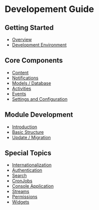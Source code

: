 Developement Guide
==================

Getting Started
---------------
* [Overview](dev-index.md)
* [Development Environment](dev-index.md)

Core Components
---------------
* [Content](dev-content.md)
* [Notifications](dev-notifications.md)
* [Models / Database](dev-db.md)
* [Activities](dev-activities.md)
* [Events](dev-events.md)
* [Settings and Configuration](dev-settings.md)

Module Development
------------------
* [Introduction](dev-module.md)
* [Basic Structure](dev-module.md)
* [Update / Migration](dev-migrate.md)


Special Topics
--------------
* [Internationalization](dev-i18n.md)
* [Authentication](dev-authentication.md)
* [Search](dev-search.md)
* [CronJobs](dev-cron.md)
* [Console Application](dev-console.md)
* [Streams](dev-stream.md)
* [Permissions](dev-permissions.md)
* [Widgets](dev-widgets.md)
